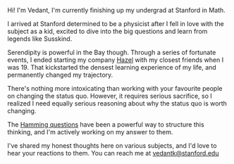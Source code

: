 Hi! I'm Vedant, I'm currently finishing up my undergrad at Stanford in Math.

I arrived at Stanford determined to be a physicist after I fell in love with the subject as a kid, excited to dive into the big questions and learn from legends like Susskind.

Serendipity is powerful in the Bay though. Through a series of fortunate events, I ended starting my company [Hazel](/experience) with my closest friends when I was 19. That kickstarted the densest learning experience of my life, and permanently changed my trajectory.

There's nothing more intoxicating than working with your favourite people on changing the status quo. However, it requires serious sacrifice, so I realized I need equally serious reasoning about why the status quo is worth changing. 

The [Hamming questions](https://www.lesswrong.com/w/hamming-questions#:~:text=Mathematician%20Richard%20Hamming%20used%20to,people's%20attention%20on%20what%20matters.) have been a powerful way to structure this thinking, and I'm actively working on my answer to them.

I've shared my honest thoughts here on various subjects, and I'd love to hear your reactions to them. You can reach me at vedantk@stanford.edu

<script lang="ts">
	import type { PageData } from './$types';
	export let data: PageData;
	const { posts } = data;
	import PostList from '$lib/components/PostList.svelte';
</script>

<PostList posts="{posts}" />